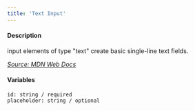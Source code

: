 ```yaml
---
title: 'Text Input'
---
```

#### Description
input elements of type "text" create basic single-line text fields.

*[Source: MDN Web Docs](https://developer.mozilla.org/en-US/docs/Web/HTML/Element/input/text)*

#### Variables
~~~
id: string / required
placeholder: string / optional
~~~
